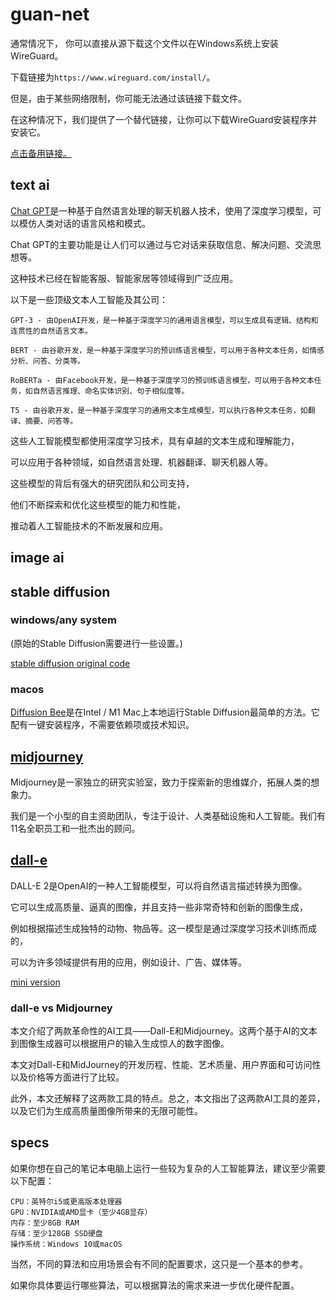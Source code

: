 # guan-net

通常情况下，
你可以直接从源下载这个文件以在Windows系统上安装WireGuard。

下载链接为`https://www.wireguard.com/install/`。

但是，由于某些网络限制，你可能无法通过该链接下载文件。

在这种情况下，我们提供了一个替代链接，让你可以下载WireGuard安装程序并安装它。

[点击备用链接。](https://cloud.bytecats.codes/s/sw8mBtp3gbB5r9S)


## text ai 


[Chat GPT](https://chat.openai.com)是一种基于自然语言处理的聊天机器人技术，使用了深度学习模型，可以模仿人类对话的语言风格和模式。

Chat GPT的主要功能是让人们可以通过与它对话来获取信息、解决问题、交流思想等。

这种技术已经在智能客服、智能家居等领域得到广泛应用。

以下是一些顶级文本人工智能及其公司：

    GPT-3 - 由OpenAI开发，是一种基于深度学习的通用语言模型，可以生成具有逻辑、结构和连贯性的自然语言文本。

    BERT - 由谷歌开发，是一种基于深度学习的预训练语言模型，可以用于各种文本任务，如情感分析、问答、分类等。

    RoBERTa - 由Facebook开发，是一种基于深度学习的预训练语言模型，可以用于各种文本任务，如自然语言推理、命名实体识别、句子相似度等。

    T5 - 由谷歌开发，是一种基于深度学习的通用文本生成模型，可以执行各种文本任务，如翻译、摘要、问答等。

这些人工智能模型都使用深度学习技术，具有卓越的文本生成和理解能力，

可以应用于各种领域，如自然语言处理、机器翻译、聊天机器人等。

这些模型的背后有强大的研究团队和公司支持，

他们不断探索和优化这些模型的能力和性能，

推动着人工智能技术的不断发展和应用。


## image ai

## stable diffusion
### windows/any system

(原始的Stable Diffusion需要进行一些设置。)

[stable diffusion original code](https://github.com/cmdr2/stable-diffusion-ui)

 ### macos
[Diffusion Bee](https://github.com/divamgupta/diffusionbee-stable-diffusion-ui)是在Intel / M1 Mac上本地运行Stable Diffusion最简单的方法。它配有一键安装程序，不需要依赖项或技术知识。

## [midjourney](https://www.midjourney.com)
Midjourney是一家独立的研究实验室，致力于探索新的思维媒介，拓展人类的想象力。

我们是一个小型的自主资助团队，专注于设计、人类基础设施和人工智能。我们有11名全职员工和一批杰出的顾问。

## [dall-e](https://openai.com/dall-e-2/)
DALL-E 2是OpenAI的一种人工智能模型，可以将自然语言描述转换为图像。

它可以生成高质量、逼真的图像，并且支持一些非常奇特和创新的图像生成，

例如根据描述生成独特的动物、物品等。这一模型是通过深度学习技术训练而成的，

可以为许多领域提供有用的应用，例如设计、广告、媒体等。

[mini version](https://github.com/borisdayma/dalle-mini)

### dall-e vs Midjourney
本文介绍了两款革命性的AI工具——Dall-E和Midjourney。这两个基于AI的文本到图像生成器可以根据用户的输入生成惊人的数字图像。

本文对Dall-E和MidJourney的开发历程、性能、艺术质量、用户界面和可访问性以及价格等方面进行了比较。

此外，本文还解释了这两款工具的特点。总之，本文指出了这两款AI工具的差异，以及它们为生成高质量图像所带来的无限可能性。

## specs
如果你想在自己的笔记本电脑上运行一些较为复杂的人工智能算法，建议至少需要以下配置：

    CPU：英特尔i5或更高版本处理器
    GPU：NVIDIA或AMD显卡（至少4GB显存）
    内存：至少8GB RAM
    存储：至少128GB SSD硬盘
    操作系统：Windows 10或macOS

当然，不同的算法和应用场景会有不同的配置要求，这只是一个基本的参考。

如果你具体要运行哪些算法，可以根据算法的需求来进一步优化硬件配置。
